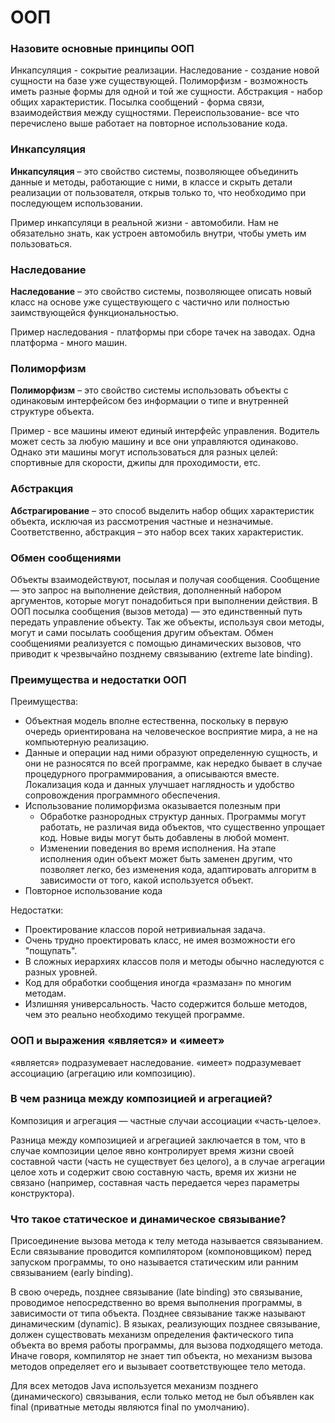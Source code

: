 # ООП
### Назовите основные принципы ООП
Инкапсуляция - сокрытие реализации.
Наследование - создание новой сущности на базе уже существующей.
Полиморфизм - возможность иметь разные формы для одной и той же сущности.
Абстракция - набор общих характеристик.
Посылка сообщений - форма связи, взаимодействия между сущностями.
Переиспользование- все что перечислено выше работает на повторное использование кода.

### Инкапсуляция
**Инкапсуляция** – это свойство системы, позволяющее объединить данные и методы, работающие с ними, в классе и 
скрыть детали реализации от пользователя, открыв только то, что необходимо при последующем использовании.

Пример инкапсуляци в реальной жизни - автомобили. Нам не обязательно знать, как устроен автомобиль внутри, чтобы уметь 
им пользоваться.

### Наследование
**Наследование** – это свойство системы, позволяющее описать новый класс на основе уже существующего с частично 
или полностью заимствующейся функциональностью.

Пример наследования - платформы при сборе тачек на заводах. Одна платформа - много машин.

### Полиморфизм
**Полиморфизм** – это свойство системы использовать объекты с одинаковым интерфейсом без информации о 
типе и внутренней структуре объекта.

Пример - все машины имеют единый интерфейс управления. Водитель может сесть за любую машину и все они управляются 
одинаково. Однако эти машины могут использоваться для разных целей: спортивные для скорости, джипы для проходимости, етс.

### Абстракция
**Абстрагирование** – это способ выделить набор общих характеристик объекта, исключая из рассмотрения частные и 
незначимые. Соответственно, абстракция – это набор всех таких характеристик.

### Обмен сообщениями
Объекты взаимодействуют, посылая и получая сообщения. Сообщение — это запрос на выполнение действия, дополненный 
набором аргументов, которые могут понадобиться при выполнении действия. В ООП посылка сообщения (вызов метода) — 
это единственный путь передать управление объекту. Так же объекты, используя свои методы, могут и сами посылать 
сообщения другим объектам. Обмен сообщениями реализуется с помощью динамических вызовов, что приводит к чрезвычайно
позднему связыванию (extreme late binding).

### Преимущества и недостатки ООП
Преимущества:
+ Объектная модель вполне естественна, поскольку в первую очередь ориентирована на человеческое восприятие мира, 
а не на компьютерную реализацию.
+ Данные и операции над ними образуют определенную сущность, и они не разносятся по всей программе, как нередко бывает 
в случае процедурного программирования, а описываются вместе. Локализация кода и данных улучшает наглядность и 
удобство сопровождения программного обеспечения.
+ Использование полиморфизма оказывается полезным при 
    + Обработке разнородных структур данных. Программы могут работать, не различая вида объектов, что 
  существенно упрощает код. Новые виды могут быть добавлены в любой момент.
    + Изменении поведения во время исполнения. На этапе исполнения один объект может быть заменен другим, что 
  позволяет легко, без изменения кода, адаптировать алгоритм в зависимости от того, какой используется объект.
+ Повторное использование кода

Недостатки:
+ Проектирование классов порой нетривиальная задача.
+ Очень трудно проектировать класс, не имея возможности его "пощупать".
+ В сложных иерархиях классов поля и методы обычно наследуются с разных уровней. 
+ Код для обработки сообщения иногда «размазан» по многим методам.
+ Излишняя универсальность. Часто содержится больше методов, чем это реально необходимо текущей программе.

### ООП и выражения «является» и «имеет»
«является» подразумевает наследование. «имеет» подразумевает ассоциацию (агрегацию или композицию).

### В чем разница между композицией и агрегацией?
Композиция и агрегация — частные случаи ассоциации «часть-целое».

Разница между композицией и агрегацией заключается в том, что в случае композиции целое явно контролирует время 
жизни своей составной части (часть не существует без целого), а в случае агрегации целое хоть и содержит свою 
составную часть, время их жизни не связано (например, составная часть передается через параметры конструктора).

### Что такое статическое и динамическое связывание?
Присоединение вызова метода к телу метода называется связыванием. Если связывание проводится компилятором 
(компоновщиком) перед запуском программы, то оно называется статическим или ранним связыванием (early binding).

В свою очередь, позднее связывание (late binding) это связывание, проводимое непосредственно во время выполнения 
программы, в зависимости от типа объекта. Позднее связывание также называют динамическим (dynamic). В языках, 
реализующих позднее связывание, должен существовать механизм определения фактического типа объекта во время работы 
программы, для вызова подходящего метода. Иначе говоря, компилятор не знает тип объекта, но механизм вызова
методов определяет его и вызывает соответствующее тело метода.

Для всех методов Java используется механизм позднего (динамического) связывания, если только метод не был 
объявлен как final (приватные методы являются final по умолчанию).